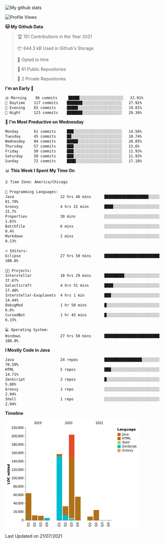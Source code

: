 ![My github stats](https://github-readme-stats.vercel.app/api?username=romvoid95&theme=gruvbox&include_all_commits=true&show_icons=true")

<!--START_SECTION:waka-->
![Profile Views](http://img.shields.io/badge/Profile%20Views-0-blue)

**🐱 My Github Data** 

> 🏆 151 Contributions in the Year 2021
 > 
> 📦 644.3 kB Used in Github's Storage 
 > 
> 💼 Opted to Hire
 > 
> 📜 61 Public Repositories 
 > 
> 🔑 2 Private Repositories  
 > 
**I'm an Early 🐤** 

```text
🌞 Morning    96 commits     █████░░░░░░░░░░░░░░░░░░░░   22.91% 
🌆 Daytime    117 commits    ███████░░░░░░░░░░░░░░░░░░   27.92% 
🌃 Evening    83 commits     █████░░░░░░░░░░░░░░░░░░░░   19.81% 
🌙 Night      123 commits    ███████░░░░░░░░░░░░░░░░░░   29.36%

```
📅 **I'm Most Productive on Wednesday** 

```text
Monday       61 commits     ███░░░░░░░░░░░░░░░░░░░░░░   14.56% 
Tuesday      45 commits     ██░░░░░░░░░░░░░░░░░░░░░░░   10.74% 
Wednesday    84 commits     █████░░░░░░░░░░░░░░░░░░░░   20.05% 
Thursday     57 commits     ███░░░░░░░░░░░░░░░░░░░░░░   13.6% 
Friday       50 commits     ███░░░░░░░░░░░░░░░░░░░░░░   11.93% 
Saturday     50 commits     ███░░░░░░░░░░░░░░░░░░░░░░   11.93% 
Sunday       72 commits     ████░░░░░░░░░░░░░░░░░░░░░   17.18%

```


📊 **This Week I Spent My Time On** 

```text
⌚︎ Time Zone: America/Chicago

💬 Programming Languages: 
Java                     22 hrs 46 mins      ████████████████████░░░░░   81.79% 
Groovy                   4 hrs 22 mins       ████░░░░░░░░░░░░░░░░░░░░░   15.7% 
Properties               30 mins             ░░░░░░░░░░░░░░░░░░░░░░░░░   1.81% 
Batchfile                6 mins              ░░░░░░░░░░░░░░░░░░░░░░░░░   0.4% 
Markdown                 2 mins              ░░░░░░░░░░░░░░░░░░░░░░░░░   0.13%

🔥 Editors: 
Eclipse                  27 hrs 50 mins      █████████████████████████   100.0%

🐱‍💻 Projects: 
Interstellar             10 hrs 29 mins      █████████░░░░░░░░░░░░░░░░   37.67% 
Galacticraft             4 hrs 51 mins       ████░░░░░░░░░░░░░░░░░░░░░   17.48% 
Interstellar-Exoplanets  4 hrs 1 min         ███░░░░░░░░░░░░░░░░░░░░░░   14.44% 
DebugMod                 1 hr 50 mins        █░░░░░░░░░░░░░░░░░░░░░░░░   6.6% 
CursedBot                1 hr 45 mins        █░░░░░░░░░░░░░░░░░░░░░░░░   6.33%

💻 Operating System: 
Windows                  27 hrs 50 mins      █████████████████████████   100.0%

```

**I Mostly Code in Java** 

```text
Java                     24 repos            █████████████████░░░░░░░░   70.59% 
HTML                     5 repos             ███░░░░░░░░░░░░░░░░░░░░░░   14.71% 
ZenScript                2 repos             █░░░░░░░░░░░░░░░░░░░░░░░░   5.88% 
Groovy                   1 repo              ░░░░░░░░░░░░░░░░░░░░░░░░░   2.94% 
Shell                    1 repo              ░░░░░░░░░░░░░░░░░░░░░░░░░   2.94%

```


**Timeline**

![Chart not found](https://raw.githubusercontent.com/ROMVoid95/ROMVoid95/master/charts/bar_graph.png) 


 Last Updated on 21/07/2021
<!--END_SECTION:waka-->
